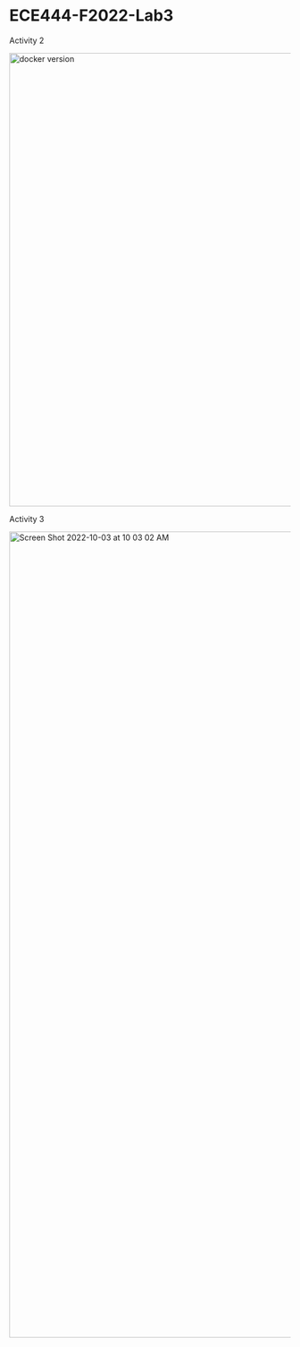 # ECE444-F2022-Lab3

Activity 2

<img width="810" alt="docker version" src="https://user-images.githubusercontent.com/64912362/193427981-8a5696f8-da8c-443a-81c8-c41ae7fb86d7.png">

Activity 3

<img width="1440" alt="Screen Shot 2022-10-03 at 10 03 02 AM" src="https://user-images.githubusercontent.com/64912362/193597925-9cb38af7-dc12-4d3d-bfb3-582d2ac6647b.png">

